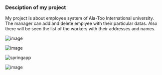 ### Desciption of my project
My project is about employee system of Ala-Too International university. The manager can add and delete emplyee with their particular datas.
Also there will be seen the list of the workers with their addresses and names.

![image](https://user-images.githubusercontent.com/73769876/163525770-a8ba38d5-e121-4714-9554-344991d9459c.png)

![image](https://user-images.githubusercontent.com/73769876/163525925-64e3cc0d-9316-439e-a6c2-b4a513f552d6.png)

![springapp](https://user-images.githubusercontent.com/73769876/163529378-f5486004-f746-4d69-b7b3-55cc01b1b21e.png)

![image](https://user-images.githubusercontent.com/73769876/163529896-6d16a37f-aebd-4172-860b-9011922e08ca.png)

